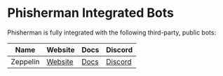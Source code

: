 # Phisherman Integrated Bots

Phisherman is fully integrated with the following third-party, public bots:

|Name|Website|Docs|Discord|
|---|---|---|---|
|Zeppelin|[Website](https://zeppelin.gg)|[Docs](https://zeppelin.gg/docs/plugins/phisherman)|[Discord](https://discord.com/invite/w8njuNu)|